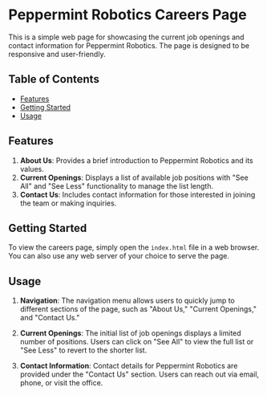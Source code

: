 # Peppermint Robotics Careers Page

This is a simple web page for showcasing the current job openings and contact information for Peppermint Robotics. The page is designed to be responsive and user-friendly.

## Table of Contents
- [Features](#features)
- [Getting Started](#getting-started)
- [Usage](#usage)

## Features

1. **About Us**: Provides a brief introduction to Peppermint Robotics and its values.
2. **Current Openings**: Displays a list of available job positions with "See All" and "See Less" functionality to manage the list length.
3. **Contact Us**: Includes contact information for those interested in joining the team or making inquiries.

## Getting Started

To view the careers page, simply open the `index.html` file in a web browser. You can also use any web server of your choice to serve the page.

## Usage

1. **Navigation**: The navigation menu allows users to quickly jump to different sections of the page, such as "About Us," "Current Openings," and "Contact Us."

2. **Current Openings**: The initial list of job openings displays a limited number of positions. Users can click on "See All" to view the full list or "See Less" to revert to the shorter list.

3. **Contact Information**: Contact details for Peppermint Robotics are provided under the "Contact Us" section. Users can reach out via email, phone, or visit the office.